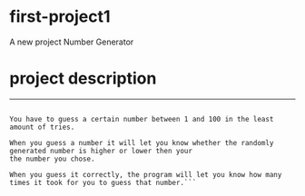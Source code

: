 # first-project1
A new project
Number Generator

# project description

--------------------------------------------------------------------------------------------------------------------------
```The project I uploaded is a number generator.

You have to guess a certain number between 1 and 100 in the least amount of tries.  

When you guess a number it will let you know whether the randomly generated number is higher or lower then your 
the number you chose.  

When you guess it correctly, the program will let you know how many times it took for you to guess that number.```
